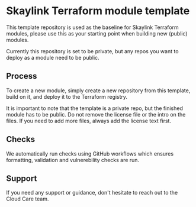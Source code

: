 # Skaylink Terraform module template

This template repository is used as the baseline for Skaylink Terraform modules, please use this as your starting point when building new (public) modules.

Currently this repository is set to be private, but any repos you want to deploy as a module need to be public.

## Process

To create a new module, simply create a new repository from this template, build on it, and deploy it to the Terraform registry.

It is important to note that the template is a private repo, but the finished module has to be public. Do not remove the license file or the intro on the files. If you need to add more files, always add the license text first.

## Checks

We automatically run checks using GitHub workflows which ensures formatting, validation and vulnerebility checks are run.

## Support

If you need any support or guidance, don't hesitate to reach out to the Cloud Care team.